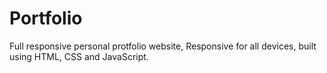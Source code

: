 # Portfolio
Full responsive personal protfolio website, Responsive for all devices, built using HTML, CSS and JavaScript.

